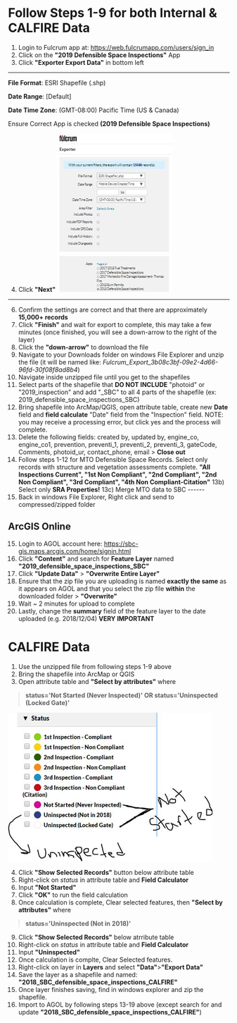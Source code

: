 # Follow Steps 1-9 for both Internal & CALFIRE Data

1) Login to Fulcrum app at: https://web.fulcrumapp.com/users/sign_in
2) Click on the __"2019 Defensible Space Inspections"__ App
3) Click __"Exporter Export Data"__ in bottom left

___

__File Format__: ESRI Shapefile (.shp)

__Date Range__: [Default]

__Date Time Zone__: (GMT-08:00) Pacific Time (US & Canada)

Ensure Correct App is checked __(2019 Defensible Space Inspections)__

4) Click __"Next"__
![alt text](https://github.com/sbcfiregis/photos/blob/master/fulcrum_screenshot.JPG?raw=true)

---

6) Confirm the settings are correct and that there are approximately __15,000+ records__
7) Click __"Finish"__ and wait for export to complete, this may take a few minutes (once finished, you will see a down-arrow to the right of the layer)
8) Click the __"down-arrow"__ to download the file
9) Navigate to your Downloads folder on windows File Explorer and unzip the file (it will be named like: *Fulcrum_Export_3b08c3bf-09e2-4d66-96fd-30f08f8ad8b4*)
10) Navigate inside unzipped file until you get to the shapefiles
11) Select parts of the shapefile that __DO NOT INCLUDE__ "photoid" or "2019_inspection" and add "_SBC" to all 4 parts of the shapefile
(ex: 2019_defensible_space_inspections_SBC)
12) Bring shapefile into ArcMap/QGIS, open attribute table, create new __Date__ field and __field calculate__ "Date" field from the "Inspection" field.  NOTE: you may receive a processing error, but click yes and the process will complete.  
13) Delete the following fields: created by, updated by, engine_co, engine_co1, prevention, preventi_1, preventi_2, preventi_3, gateCode, Comments, photoid_ur, contact_phone, email  > __Close out__  
13) Follow steps 1-12 for MTO Defensible Space Records.  Select only records with structure and vegetation assessments complete.
    __"All Inspections Current", "1st Non Compliant", "2nd Compliant", "2nd Non Compliant", "3rd Compliant", "4th Non Compliant-Citation"__
13b) Select only __SRA Properties!__
13c) Merge MTO data to SBC ------
14) Back in windows File Explorer, Right click and send to compressed/zipped folder
## ArcGIS Online
15) Login to AGOL account here: https://sbc-gis.maps.arcgis.com/home/signin.html
16) Click __"Content"__ and search for __Feature Layer__ named __"2019_defensible_space_inspections_SBC"__
17) Click __"Update Data"__ > __"Overwrite Entire Layer"__
18) Ensure that the zip file you are uploading is named __exactly the same__ as it appears on AGOL and that you select the zip file __within__ the downloaded folder > __"Overwrite"__
19) Wait ~ 2 minutes for upload to complete
20) Lastly, change the __summary__ field of the feature layer to the date uploaded (e.g. 2018/12/04) __VERY IMPORTANT__

# CALFIRE Data
1) Use the unzipped file from following steps 1-9 above
2) Bring the shapefile into ArcMap or QGIS
3) Open attribute table and  __"Select by attributes"__ where
> __status='Not Started (Never Inspected)' OR status='Uninspected (Locked Gate)'__

![alt text](https://github.com/sbcfiregis/photos/blob/master/status.JPG?raw=true)

4) Click __"Show Selected Records"__ button below attribute table
5) Right-click on _status_ in attribute table and __Field Calculator__
6) Input __"Not Started"__
7) Click __"OK"__ to run the field calculation
8) Once calculation is complete, Clear selected features, then __"Select by attributes"__ where
> __status='Uninspected (Not in 2018)'__
9) Click __"Show Selected Records"__ below atrribute table
10) Right-click on _status_ in attribute table and __Field Calculator__
11) Input __"Uninspected"__
12) Once calculation is complte, Clear Selected features.
13) Right-click on layer in __Layers__ and select __"Data"__>__"Export Data"__
14) Save the layer as a shapefile and named: __"2018_SBC_defensible_space_inspections_CALFIRE"__
15) Once layer finishes saving, find in windows explorer and zip the shapefile.
16) Import to AGOL by following steps 13-19 above 
(except search for and update __"2018_SBC_defensible_space_inspections_CALFIRE"__)
